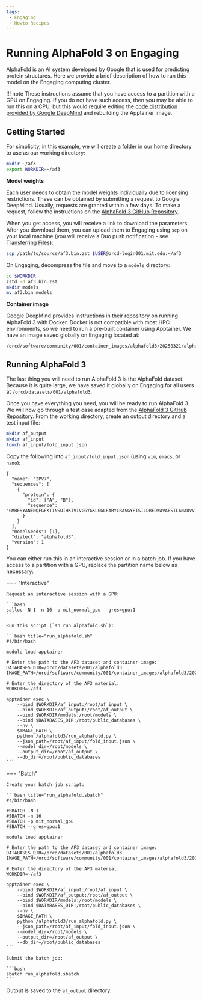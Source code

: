 ```yaml
---
tags:
 - Engaging
 - Howto Recipes
---
```


# Running AlphaFold 3 on Engaging

[AlphaFold](https://deepmind.google/technologies/alphafold/) is an AI system
developed by Google that is used for predicting protein structures. Here we
provide a brief description of how to run this model on the Engaging computing
cluster.

!!! note
    These instructions assume that you have access to a partition with a GPU on
    Engaging. If you do not have such access, then you may be able to run this
    on a CPU, but this would require editing the [code distribution provided by
    Google DeepMind](https://github.com/google-deepmind/alphafold3/tree/main)
    and rebuilding the Apptainer image.

## Getting Started

For simplicity, in this example, we will create a folder in our home directory
to use as our working directory:

```bash
mkdir ~/af3
export WORKDIR=~/af3
```

**Model weights**

Each user needs to obtain the model weights individually due to licensing
restrictions. These can be obtained by submitting a request to Google DeepMind. Usually,
requests are granted within a few days. To make a request, follow the
instructions on the
[AlphaFold 3 GitHub Repository](https://github.com/google-deepmind/alphafold3?tab=readme-ov-file#obtaining-model-parameters).

When you get access, you will receive a link to download the parameters. After
you download them, you can upload them to Engaging using `scp` on your local
machine (you will receive a Duo push notification - see
[Transferring Files](../filesystems-file-transfer/transferring-files.md#scp)):

```bash
scp /path/to/source/af3.bin.zst $USER@orcd-login001.mit.edu:~/af3
```

On Engaging, decompress the file and move to a `models` directory:

```bash
cd $WORKDIR
zstd -d af3.bin.zst
mkdir models
mv af3.bin models
```

**Container image**

Google DeepMind provides instructions in their repository on running AlphaFold 3
with Docker. Docker is not compatible with most HPC environments, so we need
to run a pre-built container using Apptainer. We have an image saved globally on Engaging located
at:

```
/orcd/software/community/001/container_images/alphafold3/20250321/alphafold3.sif
```

## Running AlphaFold 3

The last thing you will need to run AlphaFold 3 is the AlphaFold dataset.
Because it is quite large, we have saved it globally on Engaging for all users
at `/orcd/datasets/001/alphafold3`.

Once you have everything you need, you will be ready to run AlphaFold 3. We will
now go through a test case adapted from the
[AlphaFold 3 GitHub Repository](https://github.com/google-deepmind/alphafold3).
From the working directory, create an output directory and a test input file:

```bash
mkdir af_output
mkdir af_input
touch af_input/fold_input.json
```

Copy the following into `af_input/fold_input.json` (using `vim`, `emacs`, or
`nano`):

```title="fold_input.json"
{
  "name": "2PV7",
  "sequences": [
    {
      "protein": {
        "id": ["A", "B"],
        "sequence": "GMRESYANENQFGFKTINSDIHKIVIVGGYGKLGGLFARYLRASGYPISILDREDWAVAESILANADVVIVSVPINLTLETIERLKPYLTENMLLADLTSVKREPLAKMLEVHTGAVLGLHPMFGADIASMAKQVVVRCDGRFPERYEWLLEQIQIWGAKIYQTNATEHDHNMTYIQALRHFSTFANGLHLSKQPINLANLLALSSPIYRLELAMIGRLFAQDAELYADIIMDKSENLAVIETLKQTYDEALTFFENNDRQGFIDAFHKVRDWFGDYSEQFLKESRQLLQQANDLKQG"
      }
    }
  ],
  "modelSeeds": [1],
  "dialect": "alphafold3",
  "version": 1
}
```

You can either run this in an interactive session or in a batch job. If you have
access to a partition with a GPU, replace the partition name below as necessary:

=== "Interactive"

    Request an interactive session with a GPU:

    ```bash
    salloc -N 1 -n 16 -p mit_normal_gpu --gres=gpu:1
    ```

    Run this script (`sh run_alphafold.sh`):

    ```bash title="run_alphafold.sh"
    #!/bin/bash
 
    module load apptainer

    # Enter the path to the AF3 dataset and container image:
    DATABASES_DIR=/orcd/datasets/001/alphafold3
    IMAGE_PATH=/orcd/software/community/001/container_images/alphafold3/20250321/alphafold3.sif

    # Enter the directory of the AF3 material:
    WORKDIR=~/af3

    apptainer exec \
        --bind $WORKDIR/af_input:/root/af_input \
        --bind $WORKDIR/af_output:/root/af_output \
        --bind $WORKDIR/models:/root/models \
        --bind $DATABASES_DIR:/root/public_databases \
        --nv \
        $IMAGE_PATH \
        python /alphafold3/run_alphafold.py \
        --json_path=/root/af_input/fold_input.json \
        --model_dir=/root/models \
        --output_dir=/root/af_output \
        --db_dir=/root/public_databases
    ```

=== "Batch"

    Create your batch job script:

    ```bash title="run_alphafold.sbatch"
    #!/bin/bash
 
    #SBATCH -N 1
    #SBATCH -n 16
    #SBATCH -p mit_normal_gpu
    #SBATCH --gres=gpu:1

    module load apptainer

    # Enter the path to the AF3 dataset and container image:
    DATABASES_DIR=/orcd/datasets/001/alphafold3
    IMAGE_PATH=/orcd/software/community/001/container_images/alphafold3/20250321/alphafold3.sif

    # Enter the directory of the AF3 material:
    WORKDIR=~/af3

    apptainer exec \
        --bind $WORKDIR/af_input:/root/af_input \
        --bind $WORKDIR/af_output:/root/af_output \
        --bind $WORKDIR/models:/root/models \
        --bind $DATABASES_DIR:/root/public_databases \
        --nv \
        $IMAGE_PATH \
        python /alphafold3/run_alphafold.py \
        --json_path=/root/af_input/fold_input.json \
        --model_dir=/root/models \
        --output_dir=/root/af_output \
        --db_dir=/root/public_databases
    ```

    Submit the batch job:

    ```bash
    sbatch run_alphafold.sbatch
    ```

Output is saved to the `af_output` directory.
